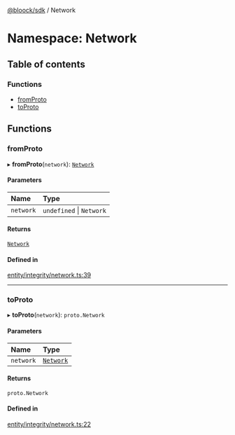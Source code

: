 [@bloock/sdk](../index.md) / Network

# Namespace: Network

## Table of contents

### Functions

- [fromProto](Network.md#fromproto)
- [toProto](Network.md#toproto)

## Functions

### fromProto

▸ **fromProto**(`network`): [`Network`](../enums/Network-1.md)

#### Parameters

| Name | Type |
| :------ | :------ |
| `network` | `undefined` \| `Network` |

#### Returns

[`Network`](../enums/Network-1.md)

#### Defined in

[entity/integrity/network.ts:39](https://github.com/bloock/bloock-sdk/blob/cf3411f/languages/js/src/entity/integrity/network.ts#L39)

___

### toProto

▸ **toProto**(`network`): `proto.Network`

#### Parameters

| Name | Type |
| :------ | :------ |
| `network` | [`Network`](../enums/Network-1.md) |

#### Returns

`proto.Network`

#### Defined in

[entity/integrity/network.ts:22](https://github.com/bloock/bloock-sdk/blob/cf3411f/languages/js/src/entity/integrity/network.ts#L22)
